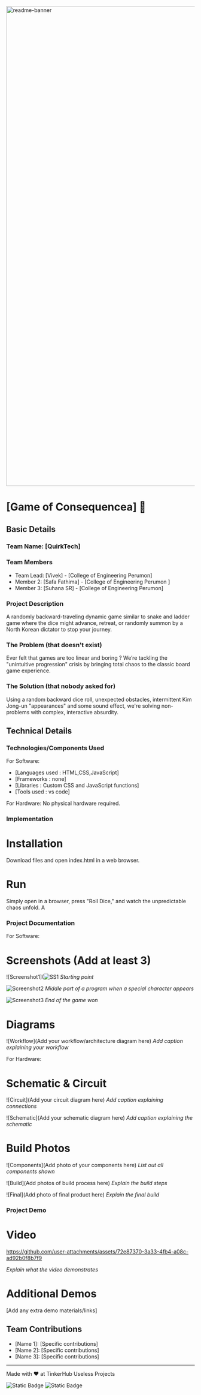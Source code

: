 <img width="1280" alt="readme-banner" src="https://github.com/user-attachments/assets/35332e92-44cb-425b-9dff-27bcf1023c6c">

# [Game of Consequencea] 🎯


## Basic Details
### Team Name: [QuirkTech]


### Team Members
- Team Lead: [Vivek] - [College of Engineering Perumon]
- Member 2: [Safa Fathima] - [College of Engineering Perumon ]
- Member 3: [Suhana SR] - [College of Engineering Perumon]

### Project Description
A randomly backward-traveling dynamic game similar to snake and ladder game where the dice might advance, retreat, or randomly summon by a North Korean dictator to stop your journey.

### The Problem (that doesn't exist)
Ever felt that games are too linear and boring ? We’re tackling the "unintuitive progression" crisis by bringing total chaos to the classic board game experience.

### The Solution (that nobody asked for)
Using a random backward dice roll, unexpected obstacles, intermittent Kim Jong-un "appearances" and some sound effect, we're solving non-problems with complex, interactive absurdity.

## Technical Details
### Technologies/Components Used
For Software:
- [Languages used : HTML,CSS,JavaScript]
- [Frameworks : none]
- [Libraries : Custom CSS and JavaScript functions]
- [Tools used : vs code]

For Hardware:
No physical hardware required.

### Implementation

# Installation
Download files and open index.html in a web browser.

# Run
Simply open in a browser, press "Roll Dice," and watch the unpredictable chaos unfold.
                                                                                                                                                                                                                                                                                                               A
### Project Documentation
For Software:

# Screenshots (Add at least 3)
![Screenshot1](![SS1](https://github.com/user-attachments/assets/0a375a9e-e2ab-4801-a0be-c4cb3a1be2e4)
*Starting point*

![Screenshot2](![SS2](https://github.com/user-attachments/assets/cda88478-3572-4791-a02f-38ef9bc11495)
  )
*Middle part of a program when a special character appears*

![Screenshot3](![SS3](https://github.com/user-attachments/assets/d22189d8-21ae-43c7-acf8-f7bc0176f7c4)
)
*End of the game won*

# Diagrams
![Workflow](Add your workflow/architecture diagram here)
*Add caption explaining your workflow*

For Hardware:

# Schematic & Circuit
![Circuit](Add your circuit diagram here)
*Add caption explaining connections*

![Schematic](Add your schematic diagram here)
*Add caption explaining the schematic*

# Build Photos
![Components](Add photo of your components here)
*List out all components shown*

![Build](Add photos of build process here)
*Explain the build steps*

![Final](Add photo of final product here)
*Explain the final build*

### Project Demo
# Video
 https://github.com/user-attachments/assets/72e87370-3a33-4fb4-a08c-ad92b0f8b7f9


*Explain what the video demonstrates*

# Additional Demos
[Add any extra demo materials/links]

## Team Contributions
- [Name 1]: [Specific contributions]
- [Name 2]: [Specific contributions]
- [Name 3]: [Specific contributions]

---
Made with ❤️ at TinkerHub Useless Projects 

![Static Badge](https://img.shields.io/badge/TinkerHub-24?color=%23000000&link=https%3A%2F%2Fwww.tinkerhub.org%2F)
![Static Badge](https://img.shields.io/badge/UselessProject--24-24?link=https%3A%2F%2Fwww.tinkerhub.org%2Fevents%2FQ2Q1TQKX6Q%2FUseless%2520Projects)



